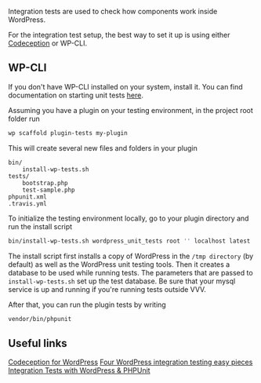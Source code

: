 Integration tests are used to check how components work inside WordPress.

For the integration test setup, the best way to set it up is using either [Codeception]((https://codeception.com/for/wordpress)) or WP-CLI.

## WP-CLI

If you don't have WP-CLI installed on your system, install it. You can find documentation on starting unit tests [here](https://make.wordpress.org/cli/handbook/plugin-unit-tests/).

Assuming you have a plugin on your testing environment, in the project root folder run

```bash
wp scaffold plugin-tests my-plugin
```
This will create several new files and folders in your plugin

```
bin/
    install-wp-tests.sh
tests/
    bootstrap.php
    test-sample.php
phpunit.xml
.travis.yml
```

To initialize the testing environment locally, go to your plugin directory and run the install script

```bash
bin/install-wp-tests.sh wordpress_unit_tests root '' localhost latest
```

The install script first installs a copy of WordPress in the `/tmp directory` (by default) as well as the WordPress unit testing tools. Then it creates a database to be used while running tests. The parameters that are passed to `install-wp-tests.sh` set up the test database. Be sure that your mysql service is up and running if you're running tests outside VVV.

After that, you can run the plugin tests by writing

```bash
vendor/bin/phpunit
```

## Useful links

[Codeception for WordPress](https://codeception.com/for/wordpress)
[Four WordPress integration testing easy pieces](https://www.theaveragedev.com/four-wordpress-integration-testing-easy-pieces/)
[Integration Tests with WordPress & PHPUnit](https://aaemnnost.tv/2016/07/29/integration-tests-wordpress-phpunit/)
